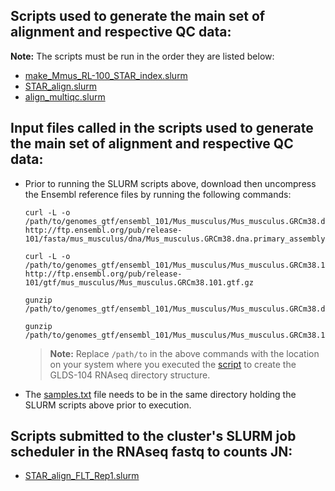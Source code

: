 ## Scripts used to generate the main set of alignment and respective QC data:
**Note:** The scripts must be run in the order they are listed below:
- [make_Mmus_RL-100_STAR_index.slurm](make_Mmus_RL-100_STAR_index.slurm)
- [STAR_align.slurm](STAR_align.slurm)
- [align_multiqc.slurm](align_multiqc.slurm)

## Input files called in the scripts used to generate the main set of alignment and respective QC data:
- Prior to running the SLURM scripts above, download then uncompress the Ensembl reference files by running the following commands:
  ```
  curl -L -o /path/to/genomes_gtf/ensembl_101/Mus_musculus/Mus_musculus.GRCm38.dna.primary_assembly.fa.gz http://ftp.ensembl.org/pub/release-101/fasta/mus_musculus/dna/Mus_musculus.GRCm38.dna.primary_assembly.fa.gz

  curl -L -o /path/to/genomes_gtf/ensembl_101/Mus_musculus/Mus_musculus.GRCm38.101.gtf.gz http://ftp.ensembl.org/pub/release-101/gtf/mus_musculus/Mus_musculus.GRCm38.101.gtf.gz

  gunzip /path/to/genomes_gtf/ensembl_101/Mus_musculus/Mus_musculus.GRCm38.dna.primary_assembly.fa.gz

  gunzip /path/to/genomes_gtf/ensembl_101/Mus_musculus/Mus_musculus.GRCm38.101.gtf.gz
  ```
  > **Note:** Replace `/path/to` in the above commands with the location on your system where you executed the [script](../../RNAseq_Tool_Installation/RNAseq_bc_June_2021_dir.sh) to create the GLDS-104 RNAseq directory structure.

- The [samples.txt](../samples.txt) file needs to be in the same directory holding the SLURM scripts above prior to execution.

## Scripts submitted to the cluster's SLURM job scheduler in the RNAseq fastq to counts JN:
- [STAR_align_FLT_Rep1.slurm](STAR_align_FLT_Rep1.slurm)

